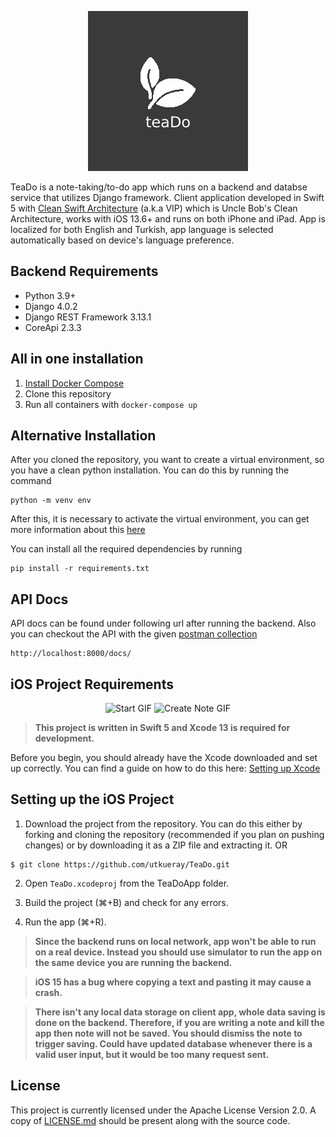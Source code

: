 <p align="center">
   <img src="https://github.com/utkueray/TeaDo/blob/main/teaDo_logo.png?raw=true" alt="TeaDo"/>
</p>

TeaDo is a note-taking/to-do app which runs on a backend and databse service that utilizes Django framework. Client application developed in Swift 5 with [Clean Swift Architecture](https://clean-swift.com) (a.k.a VIP) which is Uncle Bob's Clean Architecture, works with iOS 13.6+ and runs on both iPhone and iPad. App is localized for both English and Turkish, app language is selected automatically based on device's language preference.

## Backend Requirements
- Python 3.9+
- Django 4.0.2
- Django REST Framework 3.13.1
- CoreApi 2.3.3

## All in one installation
1. [Install Docker Compose](https://docs.docker.com/compose/install/)
2. Clone this repository
3. Run all containers with `docker-compose up`

## Alternative Installation
After you cloned the repository, you want to create a virtual environment, so you have a clean python installation.
You can do this by running the command
```
python -m venv env
```

After this, it is necessary to activate the virtual environment, you can get more information about this [here](https://docs.python.org/3/tutorial/venv.html)

You can install all the required dependencies by running
```
pip install -r requirements.txt
```

## API Docs
API docs can be found under following url after running the backend. Also you can checkout the API with the given [postman collection](https://github.com/utkueray/TeaDo/blob/main/TeaDo.postman_collection.json)

```
http://localhost:8000/docs/
```

## iOS Project Requirements

<p align="center">
<img src="./start_main.gif" alt="Start GIF">
<img src="./create_note.gif" alt="Create Note GIF">
</p>

> __This project is written in Swift 5 and Xcode 13 is required for development.__

Before you begin, you should already have the Xcode downloaded and set up correctly. You can find a guide on how to do this here: [Setting up Xcode](https://developer.apple.com/xcode/)

## Setting up the iOS Project

1. Download the project from the repository. You can do this either by forking and cloning the repository (recommended if you plan on pushing changes) or by downloading it as a ZIP file and extracting it. OR
```
$ git clone https://github.com/utkueray/TeaDo.git
```

2. Open `TeaDo.xcodeproj` from the TeaDoApp folder.

3. Build the project (⌘+B) and check for any errors.

4. Run the app (⌘+R).

> __Since the backend runs on local network, app won't be able to run on a real device. Instead you should use simulator to run the app on the same device you are running the backend.__

> __iOS 15 has a bug where copying a text and pasting it may cause a crash.__

> __There isn't any local data storage on client app, whole data saving is done on the backend. Therefore, if you are writing a note and kill the app then note will not be saved. You should dismiss the note to trigger saving. Could have updated database whenever there is a valid user input, but it would be too many request sent.__
## License

This project is currently licensed under the Apache License Version 2.0. A copy of [LICENSE.md](https://github.com/utkueray/TeaDo/blob/main/LICENSE) should be present along with the source code.

